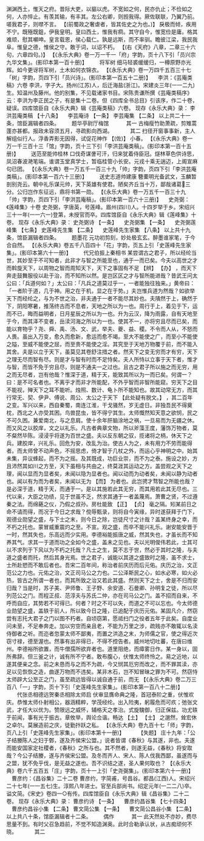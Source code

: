 <!-- { "loadSidebar": true } -->
渊渊西土，惟天之府。昔际大吏，以貙以虎。不宽如之何，民亦仇止；不俭如之何，人亦悴止。有羡其输，有丰其。左公右卿，则觊我得。厥佐联联，乃翼乃前。嗟我君子，则噤不言。 【(前蜀政之奢虐者，皆其佐史之为也。)】 戾极而倾，疾用不宁。既殛既鉏，伊我皇明。皇曰西土，惟我有痌。其守自今，惟宽俭是庸。格其难顽，慰其嚬呻。皇言载恩，侯心载仁。孰是远斯，而不率驯。瞻彼江梁，我民我阜。惟皇之德，惟侯之守。敢于词，以诏不朽。 【(右《天府》八章，二章三十六句，六章四句。)】 
 【《永乐大典》卷一万一千一「府」字韵，页十八下引「员兴宗九华文集」。(影印本第一百十册)】 
　　将军树
细马轻裘缓缓归，一樽原野亦光辉。如今更讶将军树，土木如何衣锦衣。
 【《永乐大典》卷一万四千五百三十七「树」字韵，页四下引「员兴诗」。(影印本第一百五十二册)】 
　李洪：《芸庵类稿》六卷
李洪，字子大。扬州(江苏)人，后迁海盐(浙江)。宋建炎三年(一一二九)生。知温州及藤州。他的别集，不见载诸家书目。宋陈贵谦所撰《芸庵类稿序》云：李洪为李正民之子，有是集十二卷。但《四库全书总目》引该序，作二十卷，疑误。四库馆臣自《永乐大典》辑《芸庵类稿》六卷。
现存《永乐大典》录：
李洪芸庵类稿 【十八条】 　李芸庵诗 【一条】 
李芸庵集 【二条】 
以上共二十一条，馆臣漏辑者四条。
　　题华亭尉厅梅馆
　　　其一
古梅瘦竹助萧疏，剪雉蒿蓬亦甚都。报政未容须五月，寻疏影向西湖。
　　　其二
扫径开窗事事新，主人解组似行人。浮香弄影无因得，试促花神作 【(佐)】 小春。
 【《永乐大典》卷一万一千三百十三「馆」字韵，页十三下引「李洪芸庵类稿」。(影印本第一百十五册)】 
　　送范至能帅桂林
口伐奇谋詟可汗，归来犹着侍臣冠。燧林草色供诗思，凤沼春波滟笔端。谁谓玉堂真学士，暂临桂管小长安。元戎十乘无遄迈，上阁宣麻句已团。
 【《永乐大典》卷一万五千一百三十九「帅」字韵，页四下引「李洪芸庵类稿」。(影印本第一百六十三册)】 
　　送史志道帅建康
簪橐明光备武文，玉麟暂剖别尧云。朝中礼乐谋元帅，天下英雄有使君。陋矣齐丘当十万，鄙哉诸葛三分。公归岂作东征远，鼎将书第一勋。
 【《永乐大典》卷一万五千一百三十九「帅」字韵，页四下引「李洪芸庵稿」。(影印本第一百六十三册)】 
　史尧弼：《莲峰集》十卷
史尧弼，字唐英，号莲峰。眉州(四川)人。十四岁举于乡。宋绍兴三十一年(一一六一)登第，未授官而卒。四库馆臣自《永乐大典》辑《莲峰集》十卷。
现存《永乐大典》录：
史尧弼诗 【一条】 　史尧弼集 【一条】 　史尧弼莲峰集 【七条】 
史莲峰先生集 【二条】 　史莲峰先生家集 【八条】 
以上共十九条，馆臣漏辑者四条。
　　题墨花
元功初剪刻，妙处极玄玄。醉墨谁家笔，于今合自然。
 【《永乐大典》卷五千八百四十「花」字韵，页五上引「史莲峰先生家集」。(影印本第六十一册)】 
　　代兄伯振上秦相书
某尝谓古之君子，所以经纶当世，其妙至于不可知者，此非才与智之所能至也，通于一而已矣。今夫以高世之才而斡旋天下，以周物之智而周知天下，天下之事固有不足 【辨】  【办】 ，而天下奔走鼓舞服役以赴于治，而不知所以然。是岂区区之才与智所能进哉？昔武王问太公曰：「兵道何如？」太公曰：「凡兵之道莫过乎一，一者能独往独来。」黄帝曰：「一者阶于道，几于神。用之在于机，显之在于势。」夫岂惟兵道为然哉？如欲举天下而经纶之，与为不世之治，非夫通于一者不能尽其妙也。夫隤然于上，确然于下，阴阳寒暑，推荡终古而不息者，天地之所以为一也。周行于上，着见于下，运而不已，晦而益明者，日月星辰之所以为一也。升为云汉，降为雨露，自有天地至于今，而其泽不变者，岳渎河海之所以为一也。使其不一，亦将穷且尽而已矣，而能以育物乎？尧、舜、禹、汤、文、武，举夫、夔、益、稷。不令而人从，不怒而人畏。虽出入万变，愈久而愈新，愈运而愈不竭。至大不能使之广，而至小不能使之隘，至威不能使之屈，而至贵不能使之淫。其究至于天地万物覆于前，而不能入其舍。夫是以立于天下，虽莫见其卷舒注措之者。然天下之变无穷而才有穷，天下之理无尽而智有尽。则是才与智有时而不足恃矣。夫人所恃以立事于天下者，惟才与智，而皆不免于穷且尽，则是不通夫一之过也。且古之君子所以施之而无穷，用之而无尽者，岂有他哉？惟深于道，精于天，能致其所以为一而已矣。何谓一？曰：是不可名者也。不离乎才而非才所能配，不外乎智而非智所能窥。穷天下之目不能视，殚天下之耳不能听。烛照、数计、龟卜所不能知也。故其动常无方，而其行常无、契、伊尹、傅说、周公、太公之于天下 【此处疑有脱文。】 ，其二百年之变。军兴以来，西自秦蜀，南连江淮，干戈骚然，岁无虚日。非独吾民不得奠枕，西北之人亦受其困。鸟兽昆虫，皆不得宁其生。太师慨然知天意之欲悯，民之不可久困。兼爱南北，与之息肩。使十余年肝脑涂地之祸，一旦易而为无疆之休。而又风之以胶庠，文之以礼乐。凡古者典章文物，所以斧藻王度，藩饰万物者，莫不粲然毕陈。浸浸乎将遂为百世之盛。夫以反东朝之驭，揽诸将之柄，休天下之兵。建胶庠，兴礼乐。回危为安，改乱为治。使古人为之，未有用力不劳而能得者。而太师曾不动声色，不摇思虑，倚才智于几杖之外，而运心乎神明之中。始其未集，异议蜂起，而不为之摇。及其既成，功巨业崇，而不为之泰。施设之妙，方且沛然其如川之方至，天下虽相与共由之，终莫涯其运动之方。盖尝观之天下之理，闻以显而为显者矣，未闻以隐为显者也。闻以动而为动者矣，未闻以静为动者也。闻以有为而为者矣，未闻以无为 【而】 为者也。此岂骋才骛智之所能也哉？是必深于道，精于天，而通于一。是以其施若此其无穷，而其用若此其无尽也。三代以来，大臣之功绩，见于世虽不乏，然求其通于一者盖蔑焉。萧曹之贤，不过遵秦之法。而绵蕝之仪，乃假之叔孙。房杜能致 【正】  【贞】 毫之隔。矧某前日之命不请而得，而况于今日之求哉？傥辱甄录，则将自今寅缘，异时遂获拜于门下，观德业勋望之盛，与下士之末，则今日之除，岂徒尺寸之计哉？盖某终身之幸，而不朽之托也。蒙冒威重震灼之至。不宣。观之盛，而卒不能兴礼乐。谢安能安晋于一时，然其失也，乐高远而少实用。李德裕能振唐之威，然其失也，才虽长而不知养其气。求其一于道而功之全如今之盛，盖未之见也。夫以光明俊伟若此，士其可以不求列于下风以为不朽之托哉？凡士之生，莫不志于世，然必于其时之隆，与夫道之盛者而托，然后其身光焉。世之君子，诚能以其道之盛致时之隆，虽不求士，士所赴愬而不敢后者也。吾宋二百年间，称治者前庆历而后元佑。庆历之治，文正范公之力也。元佑之治，文正司马公之力也。二公泽斯民之心，如水必寒，如火必热，皆古之所谓一者也，而其所致之治又若此其盛。然则天下之士，舍是不归而安归哉？当是时，苏子美、尹师鲁、王子野、余安道、石曼卿、孙明复之徒，所以尽列范公之门。而程正叔、范淳夫与苏氏二仲，亦在司马公之门。盖不招而自来，不呼而自应，其势若不可得已。何者？时之不可以失，而道之不可以忘也。今太师德业勋望之盛，盖轶于前人，所以致今日之隆，已追配于庆历元佑。某固凡介，然窃尝有志托大君子之门以图不朽者。自顷窃第，愿祗扫门之役者五年于此矣。自度业问未至，不足奉奔走。加以穷空而亲且老，不能为万里之涉，疏贱亦不敢辄以名渎侍御者之听。而迩者忽蒙太师不鄙夷，而置之洪造之末，为师儒之官，使之得近次窃寸禄，德至渥也。然事有出非得已，不得不控告者。威州地切吐蕃，在唐曰维州。李德裕所欲置，而牛僧孺所欲弃者也。道里阻绝，而瘴雾日作。某一身以，固所弗辞。但三釜之计，诚有所不宁者。敢布腹心，伏惟太师终怜之。易之近地，以遂其便亲之念。前之未恳而与之而不为疏，今又悯其厄穷而改之，而不罪其渎，亦足以见恢恢之造，曲遂万物而不违矣。某非木石，岂不知冒昧之罪为不可。然窃恃太师辟大公至正之门，虽至疏远皆得以诚自通于前，而无
 【《永乐大典》卷二万三百八「一」字韵，页十下引「史莲峰先生家集」。(影印本第一百八十二册)】 
　　代张丞相德远贺秦丞相除太师启
伏审显膺命典之隆，首冠泰阶之重，伏惟欢庆。恭惟太师仆射相公，器涵精粹，学茂经纶。出入险夷，躬履危而可疚；弛张文武，才任大以优为。赞限远之威怀，辅格天之孝治。式旋騩御，归正保兹。功尤轶于前闻，事有光于振古。章攸举，舆论佥谐。畅达 【土】  【士】 之邈然，耸宏休之卓尔。莫展造前之庆，徒勤抃跃之私。
 【《永乐大典》卷九百十七「师」字韵，页八上引「史莲峰先生家集」。(影印本第十一册)】 
　　 【失题】 
庄十九年：「公子结媵陈人之妇于鄄，遂及齐侯宋公盟。」说者皆谓《春秋》与其遂，非也。夫遂而能安国家定社稷者，《春秋》之所与也。其不然者，则遂无益，《春秋》将安取哉？今公子结媵，遂与齐侯宋公盟。及冬而齐人、宋人、陈人伐我西鄙，虽遂而与之盟，犹不免乎伐，是无益之遂也。吾不识结之遂，圣人果何取也？
 【《永乐大典》卷六千五百五「庄」字韵，页十一上引「史尧弼集」。(影印本第六十一册)】 
　曹彦约：《昌谷集》二十二卷
曹彦约，字简甫，号昌谷。都昌(江西)人。宋绍兴二十七年(一一五七)生。淳熙八年进士。官至兵部尚书。绍定元年(一二二八)卒。谥文简。《宋史》卷四一○有传。四库馆臣自《永乐大典》辑《昌谷集》二十二卷。
现存《永乐大典》录：
曹彦约诗 【一条】 　曹彦约昌谷集 【七十四条】 　曹彦约昌谷小集 【二条】 
曹文简公集 【一条】 　曹文简公昌谷小集 【二条】 
以上共八十条，馆臣漏辑者十二条。
　　偶作
　　　其一
此天然处不亦妙，费尽思量不到。有时父召急趋前，不觉不知造渊奥。此时合勒承认状，从古痴顽何不晓。
　　　其二
